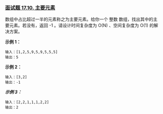 ### [面试题 17.10. 主要元素](https://leetcode-cn.com/problems/find-majority-element-lcci/)

数组中占比超过一半的元素称之为主要元素。给你一个 整数 数组，找出其中的主要元素。若没有，返回 -1 。请设计时间复杂度为 O(N) 、空间复杂度为 O(1) 的解决方案。

 

**示例 1：**

```
输入：[1,2,5,9,5,9,5,5,5]
输出：5
```

**示例 2：**
```
输入：[3,2]
输出：-1
```
***示例 3：***
```
输入：[2,2,1,1,1,2,2]
输出：2
```
